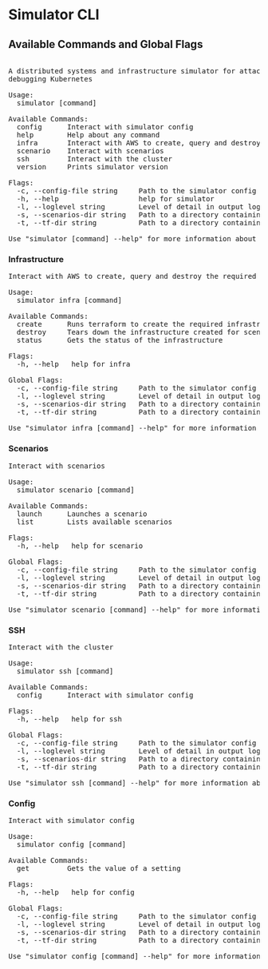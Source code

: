 <!--

NOTICE: THIS FILE IS AUTOGENERATED FROM docs/cli.template.md

This file is evaled by a quickly cobbled together bash script to replace the variables.

Backticks are imterpreted by bash so use <code> for inline code and <pre> for code blocks.

If you need to include bsah code snippets you will need to change how the templating works.

-->
# Simulator CLI

## Available Commands and Global Flags

<pre>

A distributed systems and infrastructure simulator for attacking and
debugging Kubernetes

Usage:
  simulator [command]

Available Commands:
  config      Interact with simulator config
  help        Help about any command
  infra       Interact with AWS to create, query and destroy the required infrastructure for scenarios
  scenario    Interact with scenarios
  ssh         Interact with the cluster
  version     Prints simulator version

Flags:
  -c, --config-file string     Path to the simulator config file
  -h, --help                   help for simulator
  -l, --loglevel string        Level of detail in output logging (default "info")
  -s, --scenarios-dir string   Path to a directory containing a scenario manifest (default "./simulation-scripts")
  -t, --tf-dir string          Path to a directory containing the infrastructure scripts (default "./terraform")

Use "simulator [command] --help" for more information about a command.
</pre>

### Infrastructure

<pre>
Interact with AWS to create, query and destroy the required infrastructure for scenarios

Usage:
  simulator infra [command]

Available Commands:
  create      Runs terraform to create the required infrastructure for scenarios
  destroy     Tears down the infrastructure created for scenarios
  status      Gets the status of the infrastructure

Flags:
  -h, --help   help for infra

Global Flags:
  -c, --config-file string     Path to the simulator config file
  -l, --loglevel string        Level of detail in output logging (default "info")
  -s, --scenarios-dir string   Path to a directory containing a scenario manifest (default "./simulation-scripts")
  -t, --tf-dir string          Path to a directory containing the infrastructure scripts (default "./terraform")

Use "simulator infra [command] --help" for more information about a command.
</pre>

### Scenarios

<pre>
Interact with scenarios

Usage:
  simulator scenario [command]

Available Commands:
  launch      Launches a scenario
  list        Lists available scenarios

Flags:
  -h, --help   help for scenario

Global Flags:
  -c, --config-file string     Path to the simulator config file
  -l, --loglevel string        Level of detail in output logging (default "info")
  -s, --scenarios-dir string   Path to a directory containing a scenario manifest (default "./simulation-scripts")
  -t, --tf-dir string          Path to a directory containing the infrastructure scripts (default "./terraform")

Use "simulator scenario [command] --help" for more information about a command.
</pre>

### SSH

<pre>
Interact with the cluster

Usage:
  simulator ssh [command]

Available Commands:
  config      Interact with simulator config

Flags:
  -h, --help   help for ssh

Global Flags:
  -c, --config-file string     Path to the simulator config file
  -l, --loglevel string        Level of detail in output logging (default "info")
  -s, --scenarios-dir string   Path to a directory containing a scenario manifest (default "./simulation-scripts")
  -t, --tf-dir string          Path to a directory containing the infrastructure scripts (default "./terraform")

Use "simulator ssh [command] --help" for more information about a command.
</pre>

### Config

<pre>
Interact with simulator config

Usage:
  simulator config [command]

Available Commands:
  get         Gets the value of a setting

Flags:
  -h, --help   help for config

Global Flags:
  -c, --config-file string     Path to the simulator config file
  -l, --loglevel string        Level of detail in output logging (default "info")
  -s, --scenarios-dir string   Path to a directory containing a scenario manifest (default "./simulation-scripts")
  -t, --tf-dir string          Path to a directory containing the infrastructure scripts (default "./terraform")

Use "simulator config [command] --help" for more information about a command.
</pre>
